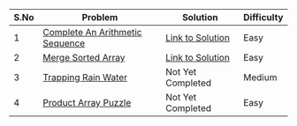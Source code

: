 |S.No|Problem                                                                                             |Solution       |Difficulty|
|----|----------------------------------------------------------------------------------------------------|---------------|----------|
|1   |[Complete An Arithmetic Sequence](https://binarysearch.com/problems/Complete-an-Arithmetic-Sequence)| [Link to Solution](https://github.com/Job-Colab/Coding-Preparation/blob/main/Day-130/Lawrance.cpp) |Easy      |
|2   |[Merge Sorted Array](https://leetcode.com/problems/merge-sorted-array/)|[Link to Solution](https://leetcode.com/problems/merge-sorted-array/discuss/29522/This-is-my-AC-code-may-help-you)|Easy      |
|3   |[Trapping Rain Water](https://practice.geeksforgeeks.org/problems/trapping-rain-water-1587115621/1)|Not Yet Completed|Medium  |
|4   |[Product Array Puzzle](https://practice.geeksforgeeks.org/problems/product-array-puzzle4525/1)|Not Yet Completed|Easy |

